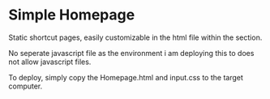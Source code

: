 # Simple Homepage

Static shortcut pages, easily customizable in the html file within the <scripts> section. 

No seperate javascript file as the environment i am deploying this to does not allow javascript files.

To deploy, simply copy the Homepage.html and input.css to the target computer.
